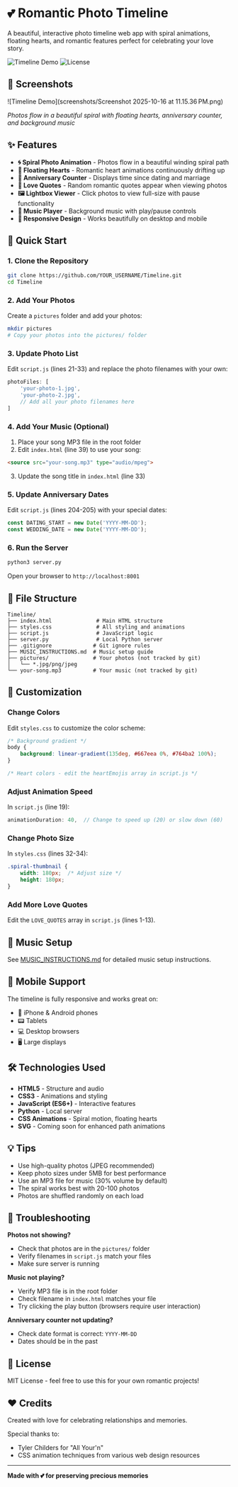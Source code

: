 # 💕 Romantic Photo Timeline

A beautiful, interactive photo timeline web app with spiral animations, floating hearts, and romantic features perfect for celebrating your love story.

![Timeline Demo](https://img.shields.io/badge/Status-Working-brightgreen)
![License](https://img.shields.io/badge/License-MIT-blue)

## 📸 Screenshots

![Timeline Demo](screenshots/Screenshot 2025-10-16 at 11.15.36 PM.png)

*Photos flow in a beautiful spiral with floating hearts, anniversary counter, and background music*

## ✨ Features

- **🌀 Spiral Photo Animation** - Photos flow in a beautiful winding spiral path
- **💖 Floating Hearts** - Romantic heart animations continuously drifting up
- **📅 Anniversary Counter** - Displays time since dating and marriage
- **💌 Love Quotes** - Random romantic quotes appear when viewing photos
- **🖼️ Lightbox Viewer** - Click photos to view full-size with pause functionality
- **🎵 Music Player** - Background music with play/pause controls
- **📱 Responsive Design** - Works beautifully on desktop and mobile

## 🚀 Quick Start

### 1. Clone the Repository

```bash
git clone https://github.com/YOUR_USERNAME/Timeline.git
cd Timeline
```

### 2. Add Your Photos

Create a `pictures` folder and add your photos:

```bash
mkdir pictures
# Copy your photos into the pictures/ folder
```

### 3. Update Photo List

Edit `script.js` (lines 21-33) and replace the photo filenames with your own:

```javascript
photoFiles: [
    'your-photo-1.jpg',
    'your-photo-2.jpg',
    // Add all your photo filenames here
]
```

### 4. Add Your Music (Optional)

1. Place your song MP3 file in the root folder
2. Edit `index.html` (line 39) to use your song:

```html
<source src="your-song.mp3" type="audio/mpeg">
```

3. Update the song title in `index.html` (line 33)

### 5. Update Anniversary Dates

Edit `script.js` (lines 204-205) with your special dates:

```javascript
const DATING_START = new Date('YYYY-MM-DD');
const WEDDING_DATE = new Date('YYYY-MM-DD');
```

### 6. Run the Server

```bash
python3 server.py
```

Open your browser to `http://localhost:8001`

## 📁 File Structure

```
Timeline/
├── index.html              # Main HTML structure
├── styles.css              # All styling and animations
├── script.js               # JavaScript logic
├── server.py               # Local Python server
├── .gitignore             # Git ignore rules
├── MUSIC_INSTRUCTIONS.md  # Music setup guide
├── pictures/              # Your photos (not tracked by git)
│   └── *.jpg/png/jpeg
└── your-song.mp3          # Your music (not tracked by git)
```

## 🎨 Customization

### Change Colors

Edit `styles.css` to customize the color scheme:

```css
/* Background gradient */
body {
    background: linear-gradient(135deg, #667eea 0%, #764ba2 100%);
}

/* Heart colors - edit the heartEmojis array in script.js */
```

### Adjust Animation Speed

In `script.js` (line 19):

```javascript
animationDuration: 40,  // Change to speed up (20) or slow down (60)
```

### Change Photo Size

In `styles.css` (lines 32-34):

```css
.spiral-thumbnail {
    width: 180px;  /* Adjust size */
    height: 180px;
}
```

### Add More Love Quotes

Edit the `LOVE_QUOTES` array in `script.js` (lines 1-13).

## 🎵 Music Setup

See [MUSIC_INSTRUCTIONS.md](MUSIC_INSTRUCTIONS.md) for detailed music setup instructions.

## 📱 Mobile Support

The timeline is fully responsive and works great on:
- 📱 iPhone & Android phones
- 📟 Tablets
- 💻 Desktop browsers
- 🖥️ Large displays

## 🛠️ Technologies Used

- **HTML5** - Structure and audio
- **CSS3** - Animations and styling
- **JavaScript (ES6+)** - Interactive features
- **Python** - Local server
- **CSS Animations** - Spiral motion, floating hearts
- **SVG** - Coming soon for enhanced path animations

## 💡 Tips

- Use high-quality photos (JPEG recommended)
- Keep photo sizes under 5MB for best performance
- Use an MP3 file for music (30% volume by default)
- The spiral works best with 20-100 photos
- Photos are shuffled randomly on each load

## 🐛 Troubleshooting

**Photos not showing?**
- Check that photos are in the `pictures/` folder
- Verify filenames in `script.js` match your files
- Make sure server is running

**Music not playing?**
- Verify MP3 file is in the root folder
- Check filename in `index.html` matches your file
- Try clicking the play button (browsers require user interaction)

**Anniversary counter not updating?**
- Check date format is correct: `YYYY-MM-DD`
- Dates should be in the past

## 📄 License

MIT License - feel free to use this for your own romantic projects!

## ❤️ Credits

Created with love for celebrating relationships and memories.

Special thanks to:
- Tyler Childers for "All Your'n"
- CSS animation techniques from various web design resources

---

**Made with 💕 for preserving precious memories**
